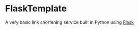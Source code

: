 # FlaskTemplate
A very basic link shortening service built in Python using [Flask](flask.pocoo.org)
